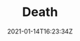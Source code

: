 ---
title: "Death"
date: 2021-01-14T16:23:34Z
publishDate: 2021-01-14T16:23:34Z
description:
tags:
-
series:
-
categories:
-
titleWrap: wrap # wrap, noWrap
---